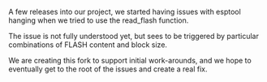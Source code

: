 A few releases into our project, we started having issues with esptool hanging when we tried
to use the read_flash function.

The issue is not fully understood yet, but sees to be triggered by particular combinations
of FLASH content and block size.

We are creating this fork to support initial work-arounds, and we hope to eventually get to
the root of the issues and create a real fix.
